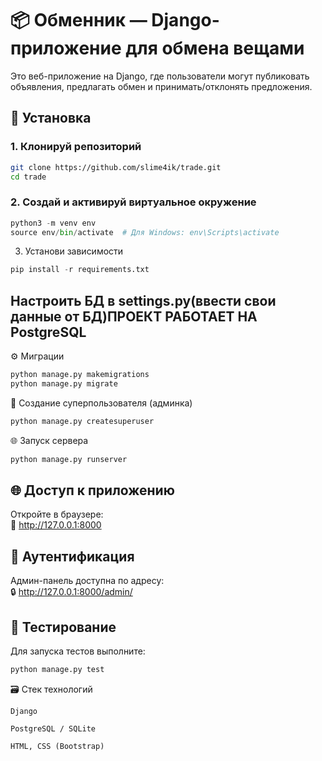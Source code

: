 # 📦 Обменник — Django-приложение для обмена вещами

Это веб-приложение на Django, где пользователи могут публиковать объявления, предлагать обмен и принимать/отклонять предложения.

## 🚀 Установка

### 1. Клонируй репозиторий

```bash
git clone https://github.com/slime4ik/trade.git
cd trade
```
### 2. Создай и активируй виртуальное окружение
```python
python3 -m venv env
source env/bin/activate  # Для Windows: env\Scripts\activate
```
3. Установи зависимости
```python
pip install -r requirements.txt
```
## Настроить БД в settings.py(ввести свои данные от БД)ПРОЕКТ РАБОТАЕТ НА PostgreSQL
⚙️ Миграции
```python
python manage.py makemigrations
python manage.py migrate
```
👤 Создание суперпользователя (админка)
```python
python manage.py createsuperuser
```
🌐 Запуск сервера
```python
python manage.py runserver
```
## 🌐 Доступ к приложению

Откройте в браузере:  
🔗 http://127.0.0.1:8000
## 🔐 Аутентификация

Админ-панель доступна по адресу:  
🔒 http://127.0.0.1:8000/admin/
## 🧪 Тестирование

Для запуска тестов выполните:
```python
python manage.py test
```
🗃️ Стек технологий

    Django

    PostgreSQL / SQLite

    HTML, CSS (Bootstrap)